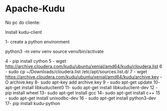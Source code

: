 # Apache-Kudu

No pc do cliente:

Install kudu-client

1- create a python environment

 python3 -m venv venv
 source venv/bin/activate


4 - pip install cython
5 - wget http://archive.cloudera.com/kudu/ubuntu/xenial/amd64/kudu/cloudera.list
6 - sudo cp ~/Downloads/cloudera.list /etc/apt/sources.list.d/
7 - wget https://archive.cloudera.com/kudu/ubuntu/xenial/amd64/kudu/archive.key -O archive.key
8- sudo apt-key add archive.key
9 - sudo apt-get update
10- apt-get install libkuduclient0
11- sudo apt-get install libkuduclient-dev
12 - pip install wheel
13- sudo apt-get install gcc
14-  sudo apt-get install c++
15 - sudo apt-get install unixodbc-dev
16 - sudo apt-get install python3-dev
17-  pip install kudu-python

